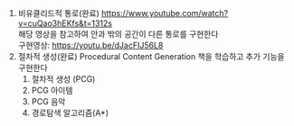 1. 비유클리드적 통로(완료)
   https://www.youtube.com/watch?v=cuQao3hEKfs&t=1312s  
   해당 영상을 참고하여 안과 밖의 공간이 다른 통로를 구현한다  
   구현영상: https://youtu.be/dJacFIJ56L8
3. 절차적 생성(완료)
   Procedural Content Generation 책을 학습하고 추가 기능을 구현한다
   1) 절차적 생성 (PCG)
   2) PCG 아이템
   3) PCG 음악
   4) 경로탐색 알고리즘(A*)
